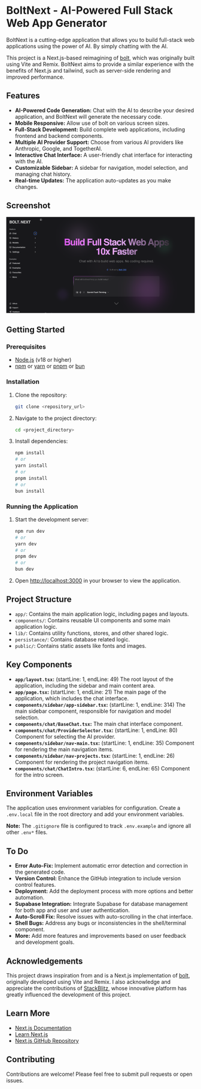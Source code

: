 # BoltNext - AI-Powered Full Stack Web App Generator

BoltNext is a cutting-edge application that allows you to build full-stack web applications using the power of AI. By simply chatting with the AI.

This project is a Next.js-based reimagining of [bolt](https://github.com/stackblitz/bolt.new), which was originally built using Vite and Remix. BoltNext aims to provide a similar experience with the benefits of Next.js and tailwind, such as server-side rendering and improved performance.

## Features

*   **AI-Powered Code Generation:** Chat with the AI to describe your desired application, and BoltNext will generate the necessary code.
*   **Mobile Responsive:** Allow use of bolt on various screen sizes.
*   **Full-Stack Development:** Build complete web applications, including frontend and backend components.
*   **Multiple AI Provider Support:** Choose from various AI providers like Anthropic, Google, and TogetherAI.
*   **Interactive Chat Interface:** A user-friendly chat interface for interacting with the AI.
*   **Customizable Sidebar:** A sidebar for navigation, model selection, and managing chat history.
*   **Real-time Updates:** The application auto-updates as you make changes.

## Screenshot

![Application Screenshot](/public/screenshot.png)

## Getting Started

### Prerequisites

*   [Node.js](https://nodejs.org/) (v18 or higher)
*   [npm](https://www.npmjs.com/) or [yarn](https://yarnpkg.com/) or [pnpm](https://pnpm.io/) or [bun](https://bun.sh/)

### Installation

1.  Clone the repository:

    ```bash
    git clone <repository_url>
    ```
2.  Navigate to the project directory:

    ```bash
    cd <project_directory>
    ```
3.  Install dependencies:

    ```bash
    npm install
    # or
    yarn install
    # or
    pnpm install
    # or
    bun install
    ```

### Running the Application

1.  Start the development server:

    ```bash
    npm run dev
    # or
    yarn dev
    # or
    pnpm dev
    # or
    bun dev
    ```
2.  Open [http://localhost:3000](http://localhost:3000) in your browser to view the application.

## Project Structure

*   `app/`: Contains the main application logic, including pages and layouts.
*   `components/`: Contains reusable UI components and some main application logic.
*   `lib/`: Contains utility functions, stores, and other shared logic.
*   `persistance/`: Contains database related logic.
*   `public/`: Contains static assets like fonts and images.

## Key Components

*   **`app/layout.tsx`:** (startLine: 1, endLine: 49) The root layout of the application, including the sidebar and main content area.
*   **`app/page.tsx`:** (startLine: 1, endLine: 21) The main page of the application, which includes the chat interface.
*   **`components/sidebar/app-sidebar.tsx`:** (startLine: 1, endLine: 314) The main sidebar component, responsible for navigation and model selection.
*   **`components/chat/BaseChat.tsx`:** The main chat interface component.
*   **`components/chat/ProviderSelector.tsx`:** (startLine: 1, endLine: 80) Component for selecting the AI provider.
*   **`components/sidebar/nav-main.tsx`:** (startLine: 1, endLine: 35) Component for rendering the main navigation items.
*   **`components/sidebar/nav-projects.tsx`:** (startLine: 1, endLine: 26) Component for rendering the project navigation items.
*   **`components/chat/ChatIntro.tsx`:** (startLine: 6, endLine: 65) Component for the intro screen.

## Environment Variables

The application uses environment variables for configuration. Create a `.env.local` file in the root directory and add your environment variables.

**Note:** The `.gitignore` file is configured to track `.env.example` and ignore all other `.env*` files.

## To Do

*   **Error Auto-Fix:** Implement automatic error detection and correction in the generated code.
*   **Version Control:** Enhance the GitHub integration to include version control features.
*   **Deployment:** Add the deployment process with more options and better automation.
*   **Supabase Integration:** Integrate Supabase for database management for both app and user and user authentication.
*   **Auto-Scroll Fix:** Resolve issues with auto-scrolling in the chat interface.
*   **Shell Bugs:** Address any bugs or inconsistencies in the shell/terminal component.
*   **More:** Add more features and improvements based on user feedback and development goals.

## Acknowledgements

This project draws inspiration from and is a Next.js implementation of [bolt](https://github.com/stackblitz/bolt.new), originally developed using Vite and Remix. I also acknowledge and appreciate the contributions of [StackBlitz](https://stackblitz.com/), whose innovative platform has greatly influenced the development of this project.

## Learn More

*   [Next.js Documentation](https://nextjs.org/docs)
*   [Learn Next.js](https://nextjs.org/learn)
*   [Next.js GitHub Repository](https://github.com/vercel/next.js)

## Contributing

Contributions are welcome! Please feel free to submit pull requests or open issues.
